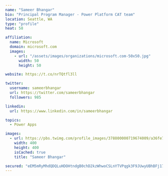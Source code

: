 ```yaml
---
name: "Sameer Bhangar"
bio: "Principal Program Manager - Power Platform CAT team"
location: Seattle, WA
type: "profile"
heat: 58

affiliation:
  name: Microsoft
  domain: microsoft.com
  images:
    - url: "/assets/images/organizations/microsoft.com-50x50.jpg"
      width: 50
      height: 50

website: https://t.co/nrTQtfl3ll

twitter:
  username: sameerbhangar
  url: https://twitter.com/sameerbhangar
  followers: 985

linkedin:
  url: https://www.linkedin.com/in/sameerbhangar

topics:
  - Power Apps

images:
  - url: https://pbs.twimg.com/profile_images/378800000719674009/a36fe7ddfab1778b76e5793772e43798_400x400.jpeg
    width: 400
    height: 400
    isCached: true
    title: "Sameer Bhangar"

secured: "eEM5mRyMhdQDQLuHDOHtndgB0chD2kzWhwoCSLnYTVPqgk3F9JUwyUBhBFj17W1pm/C57VVepFABkj+wwaUr6l/VferlZ8dk2mkdQ8dbQQJtv1s+XWPplsJl3F+4VA32w/G4sr2+CKCyeOhoHCiscwoyerC4lHvrLLO7+xM9Azgs/j5AM1MFsNmdo+g+E9WnOTyiMdZfdJtQBv82Mh8/SclsnHVRJjon6J40TgmJtE0ScOwo20KN17HAjJtFKvJ1dZaER2ToHwb2g5t5R6/TmxzVmoR8W1bG0Ej2ZZKxk4NXFNXIOOWlr4ECYh8ehiWqwsVHamR8JQ1K7LDhXoDvYl+sRXuplMRho34idGAZkkrcH88ODEAymOVND4ypT042GJ4tVg4lcMGHvfcXlT9ecw==;oCaUutFSzH2nHGaGK9vk8g=="
---
```


